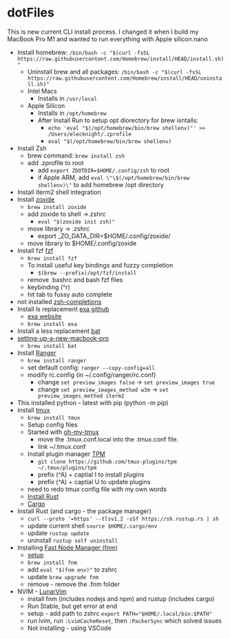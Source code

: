 # dotFiles

This is new current CLI install process. I changed it when I build my MacBook Pro M1 and wanted to run everything with Apple silicon.nano

- Install homebrew: `/bin/bash -c "$(curl -fsSL https://raw.githubusercontent.com/Homebrew/install/HEAD/install.sh)"`
  - Uninstall brew and all packages: `/bin/bash -c "$(curl -fsSL https://raw.githubusercontent.com/Homebrew/install/HEAD/uninstall.sh)"`
  - Intel Macs
    - Installs in `/usr/local`
  - Apple Silicon
    - Installs in `/opt/homebrew`
    - After Install Run to setup opt diorectory for brew isntalls:
      - `echo 'eval "$(/opt/homebrew/bin/brew shellenv)"' >> /Users/elecknight/.zprofile`
      - `eval "$(/opt/homebrew/bin/brew shellenv)`
- Install Zsh
  - brew command: `brew install zsh`
  - add .zprofile to root
    - add `export ZDOTDIR=$HOME/.config/zsh` to root
    - if Apple ARM, add `eval \"\$(/opt/homebrew/bin/brew shellenv)\"` to add homebrew /opt directory
- Install iterm2 shell integration
- Install [zoxide](https://github.com/ajeetdsouza/zoxide)
  - `brew install zoxide`
  - add zoxide to shell ->.zshrc
    - `eval "$(zoxide init zsh)"`
  - move library -> .zshrc
    - export _ZO_DATA_DIR=$HOME/.config/zoxide/
  - move library to $HOME/.config/zoxide
- Install fzf [fzf](https://github.com/junegunn/fzf)
  - `brew install fzf`
  - To install useful key bindings and fuzzy completion
    - `$(brew --prefix)/opt/fzf/install`
  - remove .bashrc and bash fzf files
  - keybinding (^r)
  - hit tab to fussy auto complete
- not installed [zsh-completions](https://github.com/zsh-users/zsh-completions)
- Install ls replacement [exa github](https://github.com/ogham/exa)
  - [exa website](https://the.exa.website/)
  - `brew install exa`
- Install a less replacement [bat](https://github.com/sharkdp/bat)
- [setting-up-a-new-macbook-pro](https://www.garrickadenbuie.com/blog/setting-up-a-new-macbook-pro)
  - `brew install bat`
- Install [Ranger](https://github.com/ranger/ranger)
  - `brew install ranger`
  - set default config: `ranger --copy-config=all`
  - modify rc.config (in ~/.config/ranger/rc.conf)
    - change `set preview_images false` -> `set preview_images true`
    - change `set preview_images_method w3m` -> `set preview_images_method iterm2`
- This installed python - latest with pip (python -m pip)
- Install [tmux](https://github.com/tmux/tmux/wiki)
  - `brew install tmux`
  - Setup config files
  - Started with [oh-my-tmux](https://github.com/gpakosz/.tmux)
    - move the .tmux.conf.local into the .tmux.conf file.
    - link ~/.tmux.conf
  - Install plugin manager [TPM](https://github.com/tmux-plugins/tpm)
    - `git clone https://github.com/tmux-plugins/tpm ~/.tmux/plugins/tpm`
    - prefix (^A) + captial I to install plugins
    - prefix (^A) + captial U to update plugins
  - need to redo tmux config file with my own words
  - [Install Rust](https://www.rust-lang.org/tools/install)
  - [Cargo](https://doc.rust-lang.org/cargo/index.html)
- Install Rust (and cargo - the package manager)
  - `curl --proto '=https' --tlsv1.2 -sSf https://sh.rustup.rs | sh`
  - update current shell `source $HOME/.cargo/env`
  - update `rustup update`
  - uninstall `rustup self uninstall`
- Installing [Fast Node Manager (fnm)](https://github.com/Schniz/fnm)
  - [setup](https://www.chrisatmachine.com/Nodejs/02-Install-FNM/)
  - `brew install fnm`
  - add `eval "$(fnm env)"` to zshrc
  - update `brew upgrade fnm`
  - remove - remove the .fnm folder
- NVIM - [LunarVim](https://www.lunarvim.org/)
  - install fnm (includes nodejs and npm) and rustup (includes cargo)
  - Run Stable, but get error at end
  - setup - add path to zshrc `export PATH="$HOME/.local/bin:$PATH"`
  - run lvim, run `:LvimCacheReset`, then `:PackerSync` which solved issues
  - Not installing - using VSCode


